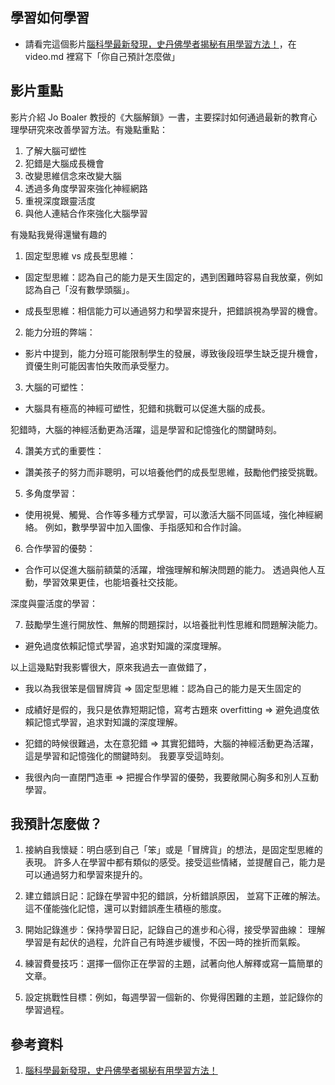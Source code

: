 ## 學習如何學習 

- 請看完這個影片[腦科學最新發現，史丹佛學者揭秘有用學習方法！](https://www.youtube.com/watch?v=DgbSc6Ys710)，在 video.md 裡寫下「你自己預計怎麼做」

## 影片重點

影片介紹 Jo Boaler 教授的《大腦解鎖》一書，主要探討如何通過最新的教育心理學研究來改善學習方法。有幾點重點：


1. 了解大腦可塑性
2. 犯錯是大腦成長機會
3. 改變思維信念來改變大腦
4. 透過多角度學習來強化神經網路
5. 重視深度跟靈活度
6. 與他人連結合作來強化大腦學習

有幾點我覺得還蠻有趣的

1. 固定型思維 vs 成長型思維：

- 固定型思維：認為自己的能力是天生固定的，遇到困難時容易自我放棄，例如認為自己「沒有數學頭腦」。

- 成長型思維：相信能力可以通過努力和學習來提升，把錯誤視為學習的機會。

2. 能力分班的弊端：

- 影片中提到，能力分班可能限制學生的發展，導致後段班學生缺乏提升機會，資優生則可能因害怕失敗而承受壓力。

3. 大腦的可塑性：

- 大腦具有極高的神經可塑性，犯錯和挑戰可以促進大腦的成長。

犯錯時，大腦的神經活動更為活躍，這是學習和記憶強化的關鍵時刻。

4. 讚美方式的重要性：

- 讚美孩子的努力而非聰明，可以培養他們的成長型思維，鼓勵他們接受挑戰。

5. 多角度學習：

- 使用視覺、觸覺、合作等多種方式學習，可以激活大腦不同區域，強化神經網絡。
例如，數學學習中加入圖像、手指感知和合作討論。

6. 合作學習的優勢：

- 合作可以促進大腦前額葉的活躍，增強理解和解決問題的能力。
透過與他人互動，學習效果更佳，也能培養社交技能。

深度與靈活度的學習：

7. 鼓勵學生進行開放性、無解的問題探討，以培養批判性思維和問題解決能力。

- 避免過度依賴記憶式學習，追求對知識的深度理解。

以上這幾點對我影響很大，原來我過去一直做錯了，

- 我以為我很笨是個冒牌貨 => 固定型思維：認為自己的能力是天生固定的

- 成績好是假的，我只是依靠短期記憶，寫考古題來 overfitting => 避免過度依賴記憶式學習，追求對知識的深度理解。 

- 犯錯的時候很難過，太在意犯錯 => 其實犯錯時，大腦的神經活動更為活躍，這是學習和記憶強化的關鍵時刻。 我要享受這時刻。

- 我很內向一直閉門造車 =>  把握合作學習的優勢，我要敞開心胸多和別人互動學習。


## 我預計怎麼做？

1. 接納自我懷疑：明白感到自己「笨」或是「冒牌貨」的想法，是固定型思維的表現。
許多人在學習中都有類似的感受。接受這些情緒，並提醒自己，能力是可以通過努力和學習來提升的。

2. 建立錯誤日記：記錄在學習中犯的錯誤，分析錯誤原因，
並寫下正確的解法。這不僅能強化記憶，還可以對錯誤產生積極的態度。

3. 開始記錄進步：保持學習日記，記錄自己的進步和心得，接受學習曲線：
理解學習是有起伏的過程，允許自己有時進步緩慢，不因一時的挫折而氣餒。

4. 練習費曼技巧：選擇一個你正在學習的主題，試著向他人解釋或寫一篇簡單的文章。

5. 設定挑戰性目標：例如，每週學習一個新的、你覺得困難的主題，並記錄你的學習過程。




## 參考資料

1. [腦科學最新發現，史丹佛學者揭秘有用學習方法！](https://www.youtube.com/watch?v=DgbSc6Ys710)


